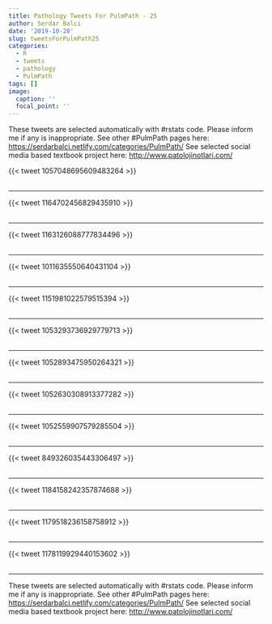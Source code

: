 ```yaml
---
title: Pathology Tweets For PulmPath - 25
author: Serdar Balci
date: '2019-10-28'
slug: tweetsForPulmPath25
categories:
  - R
  - tweets
  - pathology
  - PulmPath
tags: []
image:
  caption: ''
  focal_point: ''
---
```



These tweets are selected automatically with #rstats code. Please inform me if any is inappropriate.
See other #PulmPath pages here: https://serdarbalci.netlify.com/categories/PulmPath/ 
See selected social media based textbook project here: http://www.patolojinotlari.com/

{{< tweet 1057048695609483264 >}}
<br>
<br>
<hr>
{{< tweet 1164702456829435910 >}}
<br>
<br>
<hr>
{{< tweet 1163126088777834496 >}}
<br>
<br>
<hr>
{{< tweet 1011635550640431104 >}}
<br>
<br>
<hr>
{{< tweet 1151981022579515394 >}}
<br>
<br>
<hr>
{{< tweet 1053293736929779713 >}}
<br>
<br>
<hr>
{{< tweet 1052893475950264321 >}}
<br>
<br>
<hr>
{{< tweet 1052630308913377282 >}}
<br>
<br>
<hr>
{{< tweet 1052559907579285504 >}}
<br>
<br>
<hr>
{{< tweet 849326035443306497 >}}
<br>
<br>
<hr>
{{< tweet 1184158242357874688 >}}
<br>
<br>
<hr>
{{< tweet 1179518236158758912 >}}
<br>
<br>
<hr>
{{< tweet 1178119929440153602 >}}
<br>
<br>
<hr>


These tweets are selected automatically with #rstats code. Please inform me if any is inappropriate.
See other #PulmPath pages here: https://serdarbalci.netlify.com/categories/PulmPath/ 
See selected social media based textbook project here: http://www.patolojinotlari.com/
